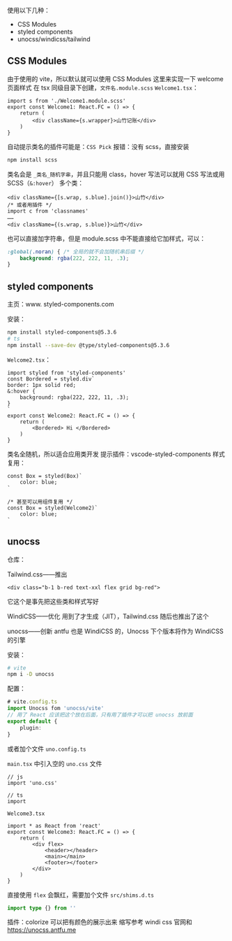 使用以下几种：
- CSS Modules
- styled components
- unocss/windicss/tailwind

## CSS Modules
由于使用的 vite，所以默认就可以使用 CSS Modules
这里来实现一下 welcome 页面样式
在 tsx 同级目录下创建，`文件名.module.scss` 
`Welcome1.tsx`：
```tsx
import s from './Welcome1.module.scss'
export const Welcome1: React.FC = () => {
	return (
		<div className={s.wrapper}>山竹记账</div>
	)
}
```

自动提示类名的插件可能是：`CSS Pick`
报错：没有 scss，直接安装
```zsh
npm install scss
```

类名会是 `_类名_随机字串`，并且只能用 class，hover 写法可以就用 CSS 写法或用 SCSS（`&:hover`）
多个类：
```tsx
<div className={[s.wrap, s.blue].join()}>山竹</div>
/* 或者用插件 */
import c from 'classnames'
……
<div className={(s.wrap, s.blue)}>山竹</div>
```

也可以直接加字符串，但是 module.scss 中不能直接给它加样式，可以：
```scss
:global(.noran) { /* 全局的就不会加随机串后缀 */
	background: rgba(222, 222, 11, .3);
}
```

##  styled components
主页：www. styled-components.com

安装：
```zsh
npm install styled-components@5.3.6
# ts
npm install --save-dev @type/styled-components@5.3.6
```

`Welcome2.tsx`：
```tsx
import styled from 'styled-components'
const Bordered = styled.div`
border: 1px solid red;
&:hover {
	background: rgba(222, 222, 11, .3);
}
`
export const Welcome2: React.FC = () => {
	return (
		<Bordered> Hi </Bordered>
	)
}
```

类名全随机，所以适合应用类开发
提示插件：vscode-styled-components
样式复用：
```tsx
const Box = styled(Box)`
	color: blue;
`

/* 甚至可以用组件复用 */
const Box = styled(Welcome2)`
	color: blue;
`
```

## unocss
仓库：

Tailwind.css——推出
```tsx
<div class="b-1 b-red text-xxl flex grid bg-red">
```

它这个是事先把这些类和样式写好

WindiCSS——优化
用到了才生成（JIT），Tailwind.css 随后也推出了这个

unocss——创新
antfu 也是 WindiCSS 的，Unocss 下个版本将作为 WindiCSS 的引擎

安装：
```zsh
# vite
npm i -D unocss
```

配置：
```ts
# vite.config.ts
import Unocss fom 'unocss/vite'
// 用了 React 应该把这个放在后面，只有用了插件才可以把 unocss 放前面
export default {
	plugin: 
}
```

或者加个文件 `uno.config.ts`

`main.tsx` 中引入空的 `uno.css` 文件
```tsx
// js
import 'uno.css'

// ts
import 
```

`Welcome3.tsx`
```tsx
import * as React from 'react'
export const Welcome3: React.FC = () => {
	return (
		<div flex>
			<header></header>
			<main></main>
			<footer></footer>
		</div>
	)
}
```

直接使用 `flex` 会飘红，需要加个文件 `src/shims.d.ts`
```ts
import type {} from ''

```

插件：colorize 可以把有颜色的展示出来
缩写参考 windi css 官网和 <https://unocss.antfu.me>

